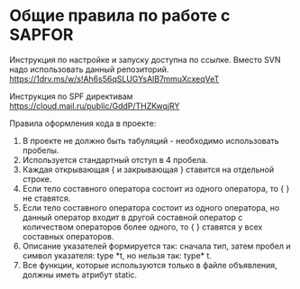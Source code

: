 # Общие правила по работе с SAPFOR #

Инструкция по настройке и запуску доступна по ссылке. Вместо SVN надо использовать данный репозиторий.
https://1drv.ms/w/s!Ah6s56qSLUGYsAlB7mmuXcxeqVeT

Инструкция по SPF директивам https://cloud.mail.ru/public/GddP/THZKwqjRY

Правила оформления кода в проекте:

1. В проекте не должно быть табуляций - необходимо использовать пробелы.
2. Используется стандартный отступ в 4 пробела.
3. Каждая открывающая { и закрывающая } ставится на отдельной строке.
4. Если тело составного оператора состоит из одного оператора, то { } не ставятся.
5. Если тело составного оператора состоит из одного оператора, но данный оператор входит в другой составной оператор с количеством операторов более одного, то { } ставятся у всех составных операторов.
6. Описание указателей формируется так: сначала тип, затем пробел и символ указателя: type \*t, но нельзя так: type\* t.
7. Все функции, которые используются только в файле объявления, должны иметь атрибут static.